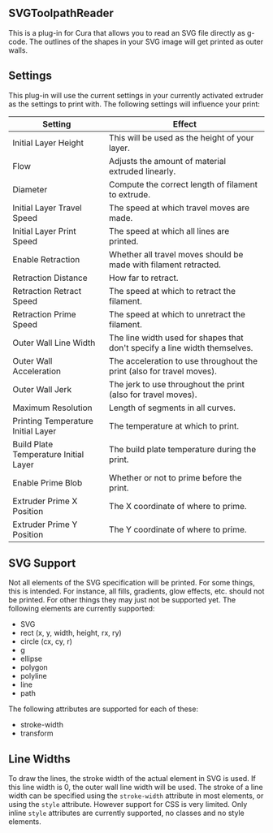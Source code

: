 SVGToolpathReader
-----------------
This is a plug-in for Cura that allows you to read an SVG file directly as g-code. The outlines of the shapes in your SVG image will get printed as outer walls.

Settings
--------
This plug-in will use the current settings in your currently activated extruder as the settings to print with. The following settings will influence your print:

| Setting                               | Effect                                                                     |
| --------------------------------------|----------------------------------------------------------------------------|
| Initial Layer Height                  | This will be used as the height of your layer.                             |
| Flow                                  | Adjusts the amount of material extruded linearly.                          |
| Diameter                              | Compute the correct length of filament to extrude.                         |
| Initial Layer Travel Speed            | The speed at which travel moves are made.                                  |
| Initial Layer Print Speed             | The speed at which all lines are printed.                                  |
| Enable Retraction                     | Whether all travel moves should be made with filament retracted.           |
| Retraction Distance                   | How far to retract.                                                        |
| Retraction Retract Speed              | The speed at which to retract the filament.                                |
| Retraction Prime Speed                | The speed at which to unretract the filament.                              |
| Outer Wall Line Width                 | The line width used for shapes that don't specify a line width themselves. |
| Outer Wall Acceleration               | The acceleration to use throughout the print (also for travel moves).      |
| Outer Wall Jerk                       | The jerk to use throughout the print (also for travel moves).              |
| Maximum Resolution                    | Length of segments in all curves.                                          |
| Printing Temperature Initial Layer    | The temperature at which to print.                                         |
| Build Plate Temperature Initial Layer | The build plate temperature during the print.                              |
| Enable Prime Blob                     | Whether or not to prime before the print.                                  |
| Extruder Prime X Position             | The X coordinate of where to prime.                                        |
| Extruder Prime Y Position             | The Y coordinate of where to prime.                                        |

SVG Support
-----------
Not all elements of the SVG specification will be printed. For some things, this is intended. For instance, all fills, gradients, glow effects, etc. should not be printed. For other things they may just not be supported yet. The following elements are currently supported:
* SVG
* rect (x, y, width, height, rx, ry)
* circle (cx, cy, r)
* g
* ellipse
* polygon
* polyline
* line
* path

The following attributes are supported for each of these:
* stroke-width
* transform

Line Widths
-----------
To draw the lines, the stroke width of the actual element in SVG is used. If this line width is 0, the outer wall line width will be used. The stroke of a line width can be specified using the `stroke-width` attribute in most elements, or using the `style` attribute. However support for CSS is very limited. Only inline `style` attributes are currently supported, no classes and no style elements.